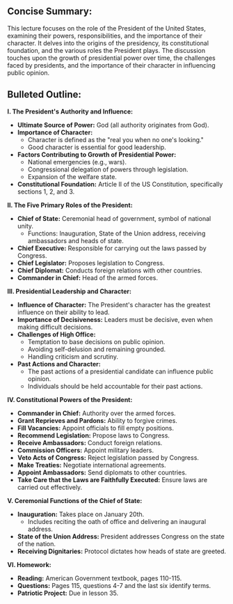 ## Concise Summary:

This lecture focuses on the role of the President of the United States, examining their powers, responsibilities, and the importance of their character.  It delves into the origins of the presidency, its constitutional foundation, and the various roles the President plays. The discussion touches upon the growth of presidential power over time, the challenges faced by presidents, and the importance of their character in influencing public opinion. 

## Bulleted Outline:

**I. The President's Authority and Influence:**

* **Ultimate Source of Power:** God (all authority originates from God).
* **Importance of Character:**
    *  Character is defined as the "real you when no one's looking." 
    * Good character is essential for good leadership.
* **Factors Contributing to Growth of Presidential Power:**
    * National emergencies (e.g., wars).
    * Congressional delegation of powers through legislation.
    * Expansion of the welfare state.
* **Constitutional Foundation:** Article II of the US Constitution, specifically sections 1, 2, and 3.

**II. The Five Primary Roles of the President:**

* **Chief of State:** Ceremonial head of government, symbol of national unity.
    * Functions: Inauguration, State of the Union address, receiving ambassadors and heads of state.
* **Chief Executive:** Responsible for carrying out the laws passed by Congress.
* **Chief Legislator:** Proposes legislation to Congress.
* **Chief Diplomat:** Conducts foreign relations with other countries.
* **Commander in Chief:** Head of the armed forces.

**III. Presidential Leadership and Character:**

* **Influence of Character:** The President's character has the greatest influence on their ability to lead.
* **Importance of Decisiveness:** Leaders must be decisive, even when making difficult decisions.
* **Challenges of High Office:**
    * Temptation to base decisions on public opinion.
    * Avoiding self-delusion and remaining grounded.
    * Handling criticism and scrutiny.
* **Past Actions and Character:**
    *  The past actions of a presidential candidate can influence public opinion.
    *  Individuals should be held accountable for their past actions.

**IV. Constitutional Powers of the President:**

* **Commander in Chief:** Authority over the armed forces.
* **Grant Reprieves and Pardons:** Ability to forgive crimes.
* **Fill Vacancies:** Appoint officials to fill empty positions.
* **Recommend Legislation:** Propose laws to Congress.
* **Receive Ambassadors:** Conduct foreign relations.
* **Commission Officers:** Appoint military leaders.
* **Veto Acts of Congress:** Reject legislation passed by Congress.
* **Make Treaties:** Negotiate international agreements.
* **Appoint Ambassadors:** Send diplomats to other countries.
* **Take Care that the Laws are Faithfully Executed:** Ensure laws are carried out effectively.

**V.  Ceremonial Functions of the Chief of State:**

* **Inauguration:** Takes place on January 20th.
    * Includes reciting the oath of office and delivering an inaugural address.
* **State of the Union Address:** President addresses Congress on the state of the nation.
* **Receiving Dignitaries:** Protocol dictates how heads of state are greeted.

**VI. Homework:**

* **Reading:** American Government textbook, pages 110-115.
* **Questions:** Pages 115, questions 4-7 and the last six identify terms.
* **Patriotic Project:** Due in lesson 35.



